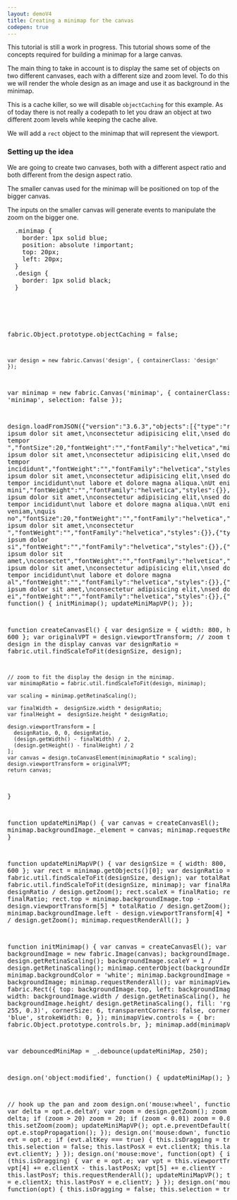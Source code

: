 ```yaml
---
layout: demoV4
title: Creating a minimap for the canvas
codepen: true
---
```

This tutorial is still a work in progress.
This tutorial shows some of the concepts required for building a minimap for a large canvas.

The main thing to take in account is to display the same set of objects on two different canvases, each with a different size and zoom level. To do this we will render the whole design as an image and use it as background in the minimap.

This is a cache killer, so we will disable `objectCaching` for this example. As of today there is not really a codepath to let you draw an object at two different zoom levels while keeping the cache alive.

We will add a `rect` object to the minimap that will represent the viewport.

### Setting up the idea

We are going to create two canvases, both with a different aspect ratio and both different from the design aspect ratio.

The smaller canvas used for the minimap will be positioned on top of the bigger canvas.

The inputs on the smaller canvas will generate events to manipulate the zoom on the bigger one.

<div
  class="codepen-later"
  data-editable="true"
  data-height="500"
  data-default-tab="result"
  data-prefill='{
    "scripts": ["https://cdnjs.cloudflare.com/ajax/libs/lodash.js/4.17.15/lodash.js"]
  }'
>
<pre data-lang="css" data-options-autoprefixer="true">
  .minimap {
  	border: 1px solid blue;
    position: absolute !important;
    top: 20px;
    left: 20px;
  }
  .design {
    border: 1px solid black;
  }
</pre>
<pre data-lang="html">
  <canvas id="design" width="500" height="400" ></canvas>
  <canvas id="minimap" width="130" height="130" style="position: absolute; top: 10px; left: 10px;"></canvas>
</pre>
<pre data-lang="js">

  fabric.Object.prototype.objectCaching = false;

	var design = new fabric.Canvas('design', { containerClass: 'design' });
  var minimap = new fabric.Canvas('minimap',  { containerClass: 'minimap', selection: false });

  design.loadFromJSON({"version":"3.6.3","objects":[{"type":"rect","version":"3.6.3","left":513,"top":160,"width":50,"height":50,"fill":"#8d476b","opacity":0.8},{"type":"circle","version":"3.6.3","left":174,"top":166,"width":100,"height":100,"fill":"#383881","opacity":0.8,"radius":50,"startAngle":0,"endAngle":6.283185307179586},{"type":"triangle","version":"3.6.3","left":330,"top":242,"width":50,"height":50,"fill":"#c8eff0","opacity":0.8},{"type":"line","version":"3.6.3","left":328,"top":300,"width":150,"height":100,"stroke":"#98d727","x1":-75,"x2":75,"y1":-50,"y2":50},{"type":"polygon","version":"3.6.3","left":44,"top":257,"width":385,"height":245,"fill":"#6aefb4","points":[{"x":185,"y":0},{"x":250,"y":100},{"x":385,"y":170},{"x":0,"y":245}]},{"type":"textbox","version":"3.6.3","left":254,"top":195,"width":300,"height":75.03,"fill":"#049c82","angle":-9,"text":"Lorem ipsum dolor sit amet,\nconsectetur adipisicing elit,\nsed do eiusmod tempor ","fontSize":20,"fontWeight":"","fontFamily":"helvetica","minWidth":20,"splitByGrapheme":false,"styles":{}},{"type":"i-text","version":"3.6.3","left":348,"top":326,"width":598.13,"height":150.06,"fill":"#d15803","scaleX":0.5,"scaleY":0.5,"angle":3,"text":"Lorem ipsum dolor sit amet,\nconsectetur adipisicing elit,\nsed do eiusmod tempor incididunt","fontWeight":"","fontFamily":"helvetica","styles":{}},{"type":"text","version":"3.6.3","left":32,"top":438,"width":598.13,"height":254.93,"fill":"#69c5c5","scaleX":0.5,"scaleY":0.5,"angle":4,"text":"Lorem ipsum dolor sit amet,\nconsectetur adipisicing elit,\nsed do eiusmod tempor incididunt\nut labore et dolore magna aliqua.\nUt enim ad mini","fontWeight":"","fontFamily":"helvetica","styles":{}},{"type":"rect","version":"3.6.3","left":175,"top":105,"width":50,"height":50,"fill":"#761c05","opacity":0.8},{"type":"circle","version":"3.6.3","left":187,"top":6,"width":100,"height":100,"fill":"#360560","opacity":0.8,"radius":50,"startAngle":0,"endAngle":6.283185307179586},{"type":"triangle","version":"3.6.3","left":284,"top":390,"width":50,"height":50,"fill":"#fe047d","opacity":0.8},{"type":"line","version":"3.6.3","left":290,"top":434,"width":150,"height":100,"stroke":"#ad7cee","x1":-75,"x2":75,"y1":-50,"y2":50},{"type":"polygon","version":"3.6.3","left":20,"top":249,"width":385,"height":245,"fill":"#3a41a7","scaleX":0.55,"scaleY":0.55,"points":[{"x":185,"y":0},{"x":250,"y":100},{"x":385,"y":170},{"x":0,"y":245}]},{"type":"textbox","version":"3.6.3","left":269,"top":27,"width":300,"height":153.68,"fill":"#e19e54","angle":-1,"text":"Lorem ipsum dolor sit amet,\nconsectetur adipisicing elit,\nsed do eiusmod tempor incididunt\nut labore et dolore magna aliqua.\nUt enim ad minim veniam,\nquis no","fontSize":20,"fontWeight":"","fontFamily":"helvetica","minWidth":20,"splitByGrapheme":false,"styles":{}},{"type":"i-text","version":"3.6.3","left":391,"top":296,"width":493.52,"height":97.63,"fill":"#d63098","scaleX":0.5,"scaleY":0.5,"angle":-10,"text":"Lorem ipsum dolor sit amet,\nconsectetur ","fontWeight":"","fontFamily":"helvetica","styles":{}},{"type":"text","version":"3.6.3","left":330,"top":544,"width":371.25,"height":45.2,"fill":"#4d690c","scaleX":0.5,"scaleY":0.5,"angle":5,"text":"Lorem ipsum dolor si","fontWeight":"","fontFamily":"helvetica","styles":{}},{"type":"rect","version":"3.6.3","left":100,"top":66,"width":50,"height":50,"fill":"#1b39bb","opacity":0.8},{"type":"circle","version":"3.6.3","left":266,"top":98,"width":100,"height":100,"fill":"#4f8af4","opacity":0.8,"radius":50,"startAngle":0,"endAngle":6.283185307179586},{"type":"triangle","version":"3.6.3","left":119,"top":152,"width":50,"height":50,"fill":"#6d16e6","opacity":0.8},{"type":"text","version":"3.6.3","left":365,"top":237,"width":493.52,"height":97.63,"fill":"#44c459","scaleX":0.5,"scaleY":0.5,"angle":-2,"text":"Lorem ipsum dolor sit amet,\nconsectet","fontWeight":"","fontFamily":"helvetica","styles":{}},{"type":"i-text","version":"3.6.3","left":220.87,"top":288.28,"width":598.13,"height":202.5,"fill":"#42cf3f","scaleX":0.5,"scaleY":0.5,"angle":12.72,"text":"Lorem ipsum dolor sit amet,\nconsectetur adipisicing elit,\nsed do eiusmod tempor incididunt\nut labore et dolore magna al","fontWeight":"","fontFamily":"helvetica","styles":{}},{"type":"circle","version":"3.6.3","left":0,"top":127,"width":100,"height":100,"fill":"#9e4b3c","opacity":0.8,"radius":50,"startAngle":0,"endAngle":6.283185307179586},{"type":"rect","version":"3.6.3","left":530,"top":16,"width":50,"height":50,"fill":"#a209e7","opacity":0.8},{"type":"triangle","version":"3.6.3","left":88,"top":211,"width":50,"height":50,"fill":"#20286e","opacity":0.8},{"type":"line","version":"3.6.3","left":27,"top":237,"width":150,"height":100,"stroke":"#5e9fb3","x1":-75,"x2":75,"y1":-50,"y2":50},{"type":"circle","version":"3.6.3","left":371,"top":447,"width":100,"height":100,"fill":"#5ec5ba","opacity":0.8,"radius":50,"startAngle":0,"endAngle":6.283185307179586},{"type":"i-text","version":"3.6.3","left":376,"top":444,"width":493.52,"height":150.06,"fill":"#ecb2cc","scaleX":0.5,"scaleY":0.5,"angle":-1,"text":"Lorem ipsum dolor sit amet,\nconsectetur adipisicing elit,\nsed do ei","fontWeight":"","fontFamily":"helvetica","styles":{}},{"type":"rect","version":"3.6.3","left":492,"top":505,"width":50,"height":50,"fill":"#9fa139","opacity":0.8},{"type":"triangle","version":"3.6.3","left":559,"top":527,"width":50,"height":50,"fill":"#d5eb95","opacity":0.8},{"type":"triangle","version":"3.6.3","left":566,"top":90,"width":50,"height":50,"fill":"#d3d188","opacity":0.8},{"type":"polygon","version":"3.6.3","left":834.66,"top":241.24,"width":385,"height":245,"fill":"#9580bf","scaleX":0.68,"scaleY":0.68,"angle":140,"points":[{"x":185,"y":0},{"x":250,"y":100},{"x":385,"y":170},{"x":0,"y":245}]},{"type":"rect","version":"3.6.3","left":643,"top":16,"width":50,"height":50,"fill":"#c1b138","scaleX":2.64,"scaleY":2.64,"opacity":0.8},{"type":"text","version":"3.6.3","left":389,"top":360,"width":22.25,"height":45.2,"fill":"#d6a02d","scaleX":0.5,"scaleY":0.5,"text":"L","fontWeight":"","fontFamily":"helvetica","styles":{}},{"type":"triangle","version":"3.6.3","left":625,"top":350,"width":50,"height":50,"fill":"#908f9f","opacity":0.8},{"type":"circle","version":"3.6.3","left":603,"top":454,"width":100,"height":100,"fill":"#578b25","opacity":0.8,"radius":50,"startAngle":0,"endAngle":6.283185307179586},{"type":"circle","version":"3.6.3","left":681,"top":388,"width":100,"height":100,"fill":"#990621","opacity":0.8,"radius":50,"startAngle":0,"endAngle":6.283185307179586},{"type":"circle","version":"3.6.3","left":676,"top":491,"width":100,"height":100,"fill":"#c2d944","opacity":0.8,"radius":50,"startAngle":0,"endAngle":6.283185307179586},{"type":"circle","version":"3.6.3","left":644,"top":53,"width":100,"height":100,"fill":"#c1532e","opacity":0.8,"radius":50,"startAngle":0,"endAngle":6.283185307179586},{"type":"triangle","version":"3.6.3","left":601,"top":434,"width":50,"height":50,"fill":"#54cd04","opacity":0.8},{"type":"line","version":"3.6.3","left":435,"top":198,"width":150,"height":100,"stroke":"#d08d13","x1":-75,"x2":75,"y1":-50,"y2":50},{"type":"rect","version":"3.6.3","left":101,"top":12,"width":50,"height":50,"fill":"#7a7d9c","opacity":0.8},{"type":"rect","version":"3.6.3","left":14,"top":7,"width":50,"height":50,"fill":"#16c0ef","opacity":0.8},{"type":"rect","version":"3.6.3","left":22,"top":74.17,"width":50,"height":50,"fill":"#8a4cde","angle":355.3,"opacity":0.8}]}, function() {
      initMinimap();
      updateMiniMapVP();
    });

  function createCanvasEl() {
    var designSize = { width: 800, height: 600 };
    var originalVPT = design.viewportTransform;
    // zoom to fit the design in the display canvas
    var designRatio = fabric.util.findScaleToFit(designSize, design);

    // zoom to fit the display the design in the minimap.
    var minimapRatio = fabric.util.findScaleToFit(design, minimap);

    var scaling = minimap.getRetinaScaling();

    var finalWidth =  designSize.width * designRatio;
    var finalHeight =  designSize.height * designRatio;

    design.viewportTransform = [
      designRatio, 0, 0, designRatio,
      (design.getWidth() - finalWidth) / 2,
      (design.getHeight() - finalHeight) / 2
    ];
    var canvas = design.toCanvasElement(minimapRatio * scaling);
    design.viewportTransform = originalVPT;
    return canvas;
  }

  function updateMiniMap() {
    var canvas = createCanvasEl();
    minimap.backgroundImage._element = canvas;
    minimap.requestRenderAll();
  }

  function updateMiniMapVP() {
    var designSize = { width: 800, height: 600 };
    var rect = minimap.getObjects()[0];
    var designRatio = fabric.util.findScaleToFit(designSize, design);
    var totalRatio = fabric.util.findScaleToFit(designSize, minimap);
    var finalRatio = designRatio / design.getZoom();
    rect.scaleX = finalRatio;
    rect.scaleY = finalRatio;
    rect.top = minimap.backgroundImage.top - design.viewportTransform[5] * totalRatio / design.getZoom();
    rect.left = minimap.backgroundImage.left - design.viewportTransform[4] * totalRatio / design.getZoom();
    minimap.requestRenderAll();
  }

  function initMinimap() {
    var canvas = createCanvasEl();
    var backgroundImage = new fabric.Image(canvas);
    backgroundImage.scaleX = 1 / design.getRetinaScaling();
    backgroundImage.scaleY = 1 / design.getRetinaScaling();
    minimap.centerObject(backgroundImage);
    minimap.backgroundColor = 'white';
    minimap.backgroundImage = backgroundImage;
    minimap.requestRenderAll();
    var minimapView = new fabric.Rect({
      top: backgroundImage.top,
      left: backgroundImage.left,
      width: backgroundImage.width / design.getRetinaScaling(),
      height: backgroundImage.height/ design.getRetinaScaling(),
      fill: 'rgba(0, 0, 255, 0.3)',
      cornerSize: 6,
      transparentCorners: false,
      cornerColor: 'blue',
      strokeWidth: 0,
    });
    minimapView.controls = {
      br: fabric.Object.prototype.controls.br,
    };
    minimap.add(minimapView);
  }

  var debouncedMiniMap = _.debounce(updateMiniMap, 250);

  design.on('object:modified', function() {
    updateMiniMap();
  })

// hook up the pan and zoom
  design.on('mouse:wheel', function(opt) {
    var delta = opt.e.deltaY;
    var zoom = design.getZoom();
    zoom *= 0.999 ** delta;
    if (zoom > 20) zoom = 20;
    if (zoom < 0.01) zoom = 0.01;
    this.setZoom(zoom);
    updateMiniMapVP();
    opt.e.preventDefault();
    opt.e.stopPropagation();
  });
  design.on('mouse:down', function(opt) {
    var evt = opt.e;
    if (evt.altKey === true) {
      this.isDragging = true;
      this.selection = false;
      this.lastPosX = evt.clientX;
      this.lastPosY = evt.clientY;
    }
  });
  design.on('mouse:move', function(opt) {
    if (this.isDragging) {
      var e = opt.e;
      var vpt = this.viewportTransform;
      vpt[4] += e.clientX - this.lastPosX;
      vpt[5] += e.clientY - this.lastPosY;
      this.requestRenderAll();
      updateMiniMapVP();
      this.lastPosX = e.clientX;
      this.lastPosY = e.clientY;
    }
  });
  design.on('mouse:up', function(opt) {
    this.isDragging = false;
    this.selection = true;
  });
</pre>
</div>
